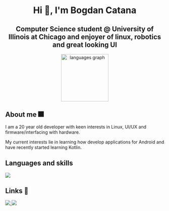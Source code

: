 <h1 align="center">Hi 👋, I'm Bogdan Catana</h1>
<h2 align="center">Computer Science student @ University of Illinois at Chicago and enjoyer of linux, robotics and great looking UI</h2>

<div align="center">
  <img align="center" src="https://github-readme-stats.vercel.app/api/top-langs?username=bogdicatana&locale=en&hide_title=false&layout=compact&card_width=320&langs_count=5&theme=dracula&hide_border=false" height="150" alt="languages graph"  />
</div>

<h2>About me 🎆</h2>
<p>I am a 20 year old developer with keen interests in Linux, UI/UX and firmware/interfacing with hardware.</p>
<p>My current interests lie in learning how develop applications for Android and have recently started learning Kotlin.</p>

<h2 align="left">Languages and skills</h2>
<img src="https://skillicons.dev/icons?i=python,cpp,c,java,css,sqlite,git,linux">

<h2 align="left">Links 🔗</h2>
<a href="mailto:bcatana394@gmail.com">
  <img src="https://img.shields.io/badge/Gmail-333333?style=for-the-badge&logo=gmail&logoColor=red" />
</a>
<a href="https://www.linkedin.com/in/bogdan-catana-46531a2b3/" target="_blank">
  <img src="https://img.shields.io/badge/LinkedIn-0077B5?style=for-the-badge&logo=linkedin&logoColor=white" target="_blank" />
</a>
